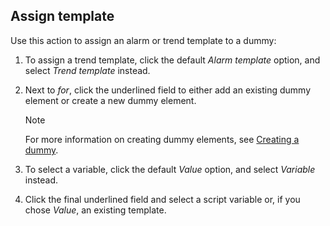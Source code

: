 ## Assign template

Use this action to assign an alarm or trend template to a dummy:

1. To assign a trend template, click the default *Alarm template* option, and select *Trend template* instead.

2. Next to *for*, click the underlined field to either add an existing dummy element or create a new dummy element.

    > [!NOTE]
    > For more information on creating dummy elements, see [Creating a dummy](Script_variables.md#creating-a-dummy).

3. To select a variable, click the default *Value* option, and select *Variable* instead.

4. Click the final underlined field and select a script variable or, if you chose *Value*, an existing template.
